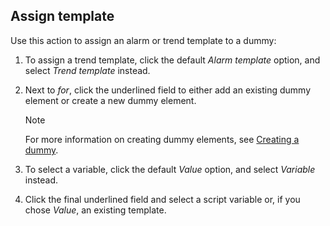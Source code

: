 ## Assign template

Use this action to assign an alarm or trend template to a dummy:

1. To assign a trend template, click the default *Alarm template* option, and select *Trend template* instead.

2. Next to *for*, click the underlined field to either add an existing dummy element or create a new dummy element.

    > [!NOTE]
    > For more information on creating dummy elements, see [Creating a dummy](Script_variables.md#creating-a-dummy).

3. To select a variable, click the default *Value* option, and select *Variable* instead.

4. Click the final underlined field and select a script variable or, if you chose *Value*, an existing template.
